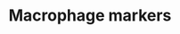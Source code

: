 ---
annotations:
- id: CL:0000235
  parent: native cell
  type: Cell Type Ontology
  value: macrophage
authors:
- Mkutmon
- Khanspers
- AlexanderPico
citedin:
- link: PMC8751594
  title: DNA methylation of ARHGAP30 is negatively associated with ARHGAP30 expression
    in lung adenocarcinoma, which reduces tumor immunity and is detrimental to patient
    survival (2021)
- link: PMC8155553
  title: 'Heterogeneity

    of Lipid and Protein Cartilage Profiles

    Associated with Human Osteoarthritis with or without Type 2 Diabetes

    Mellitus (2021)'
- link: PMC8099445
  title: Identification of high‐dimensional omics‐derived predictors for tumor growth
    dynamics using machine learning and pharmacometric modeling (2021)
description: Overview of macrophage markers. Macrophages are cells within the tissues
  that originate from specific white blood cells called monocytes.   Based on [http://www.antibodybeyond.com/reviews/cell-markers/macrophage-marker.htm
  this list] and tissue-specific gene expression from [http://biogps.org/ GeneAtlas].  Proteins
  on this pathway have targeted assays available via the [https://assays.cancer.gov/available_assays?wp_id=WP4146
  CPTAC Assay Portal]
last-edited: 2019-10-19
ndex: 48b7486c-8b69-11eb-9e72-0ac135e8bacf
organisms:
- Homo sapiens
redirect_from:
- /index.php/Pathway:WP4146
- /instance/WP4146
- /instance/WP4146_rr107552
revision: r107552
schema-jsonld:
- '@context': https://schema.org/
  '@id': https://wikipathways.github.io/pathways/WP4146.html
  '@type': Dataset
  creator:
    '@type': Organization
    name: WikiPathways
  description: Overview of macrophage markers. Macrophages are cells within the tissues
    that originate from specific white blood cells called monocytes.   Based on [http://www.antibodybeyond.com/reviews/cell-markers/macrophage-marker.htm
    this list] and tissue-specific gene expression from [http://biogps.org/ GeneAtlas].  Proteins
    on this pathway have targeted assays available via the [https://assays.cancer.gov/available_assays?wp_id=WP4146
    CPTAC Assay Portal]
  keywords:
  - CD14
  - CD163
  - CD68
  - CD74
  - CD83
  - CD86
  - F3
  - LYZ
  - RAC2
  license: CC0
  name: Macrophage markers
seo: CreativeWork
title: Macrophage markers
wpid: WP4146
---